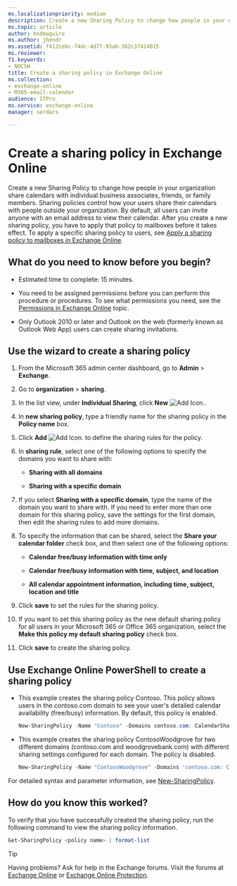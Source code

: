 ```yaml
---
ms.localizationpriority: medium
description: Create a new Sharing Policy to change how people in your organization share calendars with individual business associates, friends, or family members. Sharing policies control how your users share their calendars with people outside your organization. By default, all users can invite anyone with an email address to view their calendar. After you create a new sharing policy, you have to apply that policy to mailboxes before it takes effect. To apply a specific sharing policy to users, see Apply a sharing policy to mailboxes in Exchange Online.
ms.topic: article
author: msdmaguire
ms.author: jhendr
ms.assetid: f412ce6c-74dc-4d77-93ab-362c37414015
ms.reviewer: 
f1.keywords:
- NOCSH
title: Create a sharing policy in Exchange Online
ms.collection: 
- exchange-online
- M365-email-calendar
audience: ITPro
ms.service: exchange-online
manager: serdars

---
```


# Create a sharing policy in Exchange Online

Create a new Sharing Policy to change how people in your organization share calendars with individual business associates, friends, or family members. Sharing policies control how your users share their calendars with people outside your organization. By default, all users can invite anyone with an email address to view their calendar. After you create a new sharing policy, you have to apply that policy to mailboxes before it takes effect. To apply a specific sharing policy to users, see [Apply a sharing policy to mailboxes in Exchange Online](apply-a-sharing-policy.md).

## What do you need to know before you begin?

- Estimated time to complete: 15 minutes.

- You need to be assigned permissions before you can perform this procedure or procedures. To see what permissions you need, see the [Permissions in Exchange Online](../../permissions-exo/permissions-exo.md) topic.

- Only Outlook 2010 or later and Outlook on the web (formerly known as Outlook Web App) users can create sharing invitations.

## Use the wizard to create a sharing policy

1. From the Microsoft 365 admin center dashboard, go to **Admin** \> **Exchange**.

2. Go to **organization** \> **sharing**.

3. In the list view, under **Individual Sharing**, click **New** ![Add Icon.](../../media/ITPro_EAC_AddIcon.gif).

4. In **new sharing policy**, type a friendly name for the sharing policy in the **Policy name** box.

5. Click **Add** ![Add Icon.](../../media/ITPro_EAC_AddIcon.gif) to define the sharing rules for the policy.

6. In **sharing rule**, select one of the following options to specify the domains you want to share with:

   - **Sharing with all domains**

   - **Sharing with a specific domain**

7. If you select **Sharing with a specific domain**, type the name of the domain you want to share with. If you need to enter more than one domain for this sharing policy, save the settings for the first domain, then edit the sharing rules to add more domains.

8. To specify the information that can be shared, select the **Share your calendar folder** check box, and then select one of the following options:

   - **Calendar free/busy information with time only**

   - **Calendar free/busy information with time, subject, and location**

   - **All calendar appointment information, including time, subject, location and title**

9. Click **save** to set the rules for the sharing policy.

10. If you want to set this sharing policy as the new default sharing policy for all users in your Microsoft 365 or Office 365 organization, select the **Make this policy my default sharing policy** check box.

11. Click **save** to create the sharing policy.

## Use Exchange Online PowerShell to create a sharing policy

- This example creates the sharing policy Contoso. This policy allows users in the contoso.com domain to see your user's detailed calendar availability (free/busy) information. By default, this policy is enabled.

  ```PowerShell
  New-SharingPolicy -Name "Contoso" -Domains contoso.com: CalendarSharingFreeBusyDetail
  ```

- This example creates the sharing policy ContosoWoodgrove for two different domains (contoso.com and woodgrovebank.com) with different sharing settings configured for each domain. The policy is disabled.

  ```PowerShell
  New-SharingPolicy -Name "ContosoWoodgrove" -Domains 'contoso.com: CalendarSharingFreeBusySimple', 'woodgrovebank.com: CalendarSharingFreeBusyDetail' -Enabled $false
  ```

For detailed syntax and parameter information, see [New-SharingPolicy](/powershell/module/exchange/new-sharingpolicy).

## How do you know this worked?

To verify that you have successfully created the sharing policy, run the following command to view the sharing policy information.

```PowerShell
Get-SharingPolicy <policy name> | format-list
```

> [!TIP]
> Having problems? Ask for help in the Exchange forums. Visit the forums at [Exchange Online](https://social.technet.microsoft.com/forums/msonline/home?forum=onlineservicesexchange) or [Exchange Online Protection](https://social.technet.microsoft.com/forums/forefront/home?forum=FOPE).
